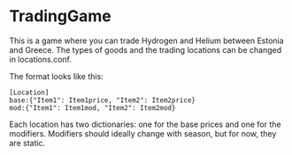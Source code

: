 # TradingGame

This is a game where you can trade Hydrogen and Helium between Estonia and Greece.
The types of goods and the trading locations can be changed in locations.conf.

The format looks like this:
```
[Location]
base:{"Item1": Item1price, "Item2": Item2price}
mod:{"Item1": Item1mod, "Item2": Item2mod}
```
Each location has two dictionaries: one for the base prices and one for the modifiers.
Modifiers should ideally change with season, but for now, they are static.